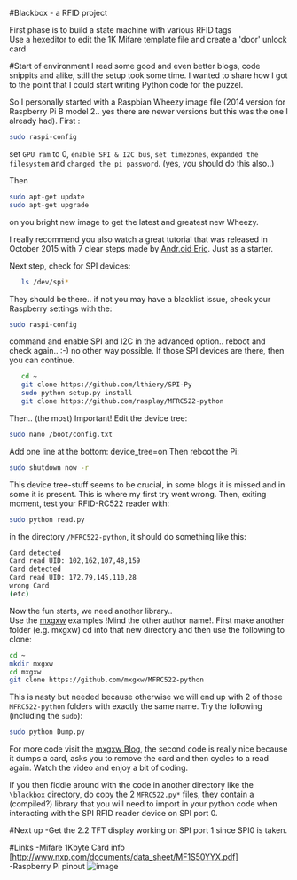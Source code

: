 #Blackbox - a RFID project

First phase is to build a state machine with various RFID tags<br>
Use a hexeditor to edit the 1K Mifare template file and create a 'door' unlock card

#Start of environment
I read some good and even better blogs, code snippits and alike, still the setup took some time.
I wanted to share how I got to the point that I could start writing Python code for the puzzel. <br>

So I personally started with a Raspbian Wheezy image file (2014 version for Raspberry Pi B model 2.. yes there are newer versions but this was the one I already had).
First :  
```bash
sudo raspi-config 
```
set `GPU ram` to 0, `enable SPI & I2C bus`, `set timezones`, `expanded the filesystem` and `changed the pi password`.
(yes, you should do this also..)

Then 
```bash
sudo apt-get update
sudo apt-get upgrade
```
on you bright new image to get the latest and greatest new Wheezy.

I really recommend you also watch a great tutorial that was released in October 2015 with 7 clear steps made by [Andr.oid Eric](https://www.youtube.com/watch?v=LGs048l6kbQ&list=PLP7qPet500dcE-zP_-EVEisi7N1Lh4Ekk). Just as a starter. <br> 

Next step, check for SPI devices:
```bash
   ls /dev/spi* 
```
They should be there.. if not you may have a blacklist issue, check your Raspberry settings with the:
```bash
sudo raspi-config
```
command and enable SPI and I2C in the advanced option.. reboot and check again.. :-) no other way possible.
If those SPI devices are there, then you can continue.
```bash   
   cd ~
   git clone https://github.com/lthiery/SPI-Py
   sudo python setup.py install
   git clone https://github.com/rasplay/MFRC522-python
```
Then.. (the most) Important! Edit the device tree:
```bash
sudo nano /boot/config.txt
```
Add one line at the bottom:  device_tree=on
Then reboot the Pi:
```bash
sudo shutdown now -r
```
This device tree-stuff seems to be crucial, in some blogs it is missed and in some it is present. 
This is where my first try went wrong.
Then, exiting moment, test your RFID-RC522 reader with:
```bash
sudo python read.py
```
in the directory `/MFRC522-python`, it should do something like this:
```bash
Card detected
Card read UID: 102,162,107,48,159
Card detected
Card read UID: 172,79,145,110,28
wrong Card
(etc)
```
Now the fun starts, we need another library.. <br>
Use the [mxgxw](https://github.com/mxgxw/MFRC522-python) examples !Mind the other author name!.
First make another folder (e.g. mxgxw) cd into that new directory and then use the following to clone:
```bash
cd ~
mkdir mxgxw
cd mxgxw
git clone https://github.com/mxgxw/MFRC522-python
```
This is nasty but needed because otherwise we will end up with 2 of those `MFRC522-python` folders with exactly the same name.
Try the following (including the `sudo`):
```bash
sudo python Dump.py
```
For more code visit  the [mxgxw Blog](http://helloraspberrypi.blogspot.nl/2015/10/raspberry-pi-python-mxgxwmfrc522-python.html), the second code is really nice because it dumps a card, asks you to remove the card and then cycles to a read again. Watch the video and enjoy a bit of coding.<br>

If you then fiddle around with the code in another directory like the `\blackbox` directory, do copy the 2 `MFRC522.py*` files, they contain a (compiled?) library that you will need to import in your python code when interacting with the SPI RFID reader device on SPI port 0.

#Next up
-Get the 2.2 TFT display working on SPI port 1 since SPI0 is taken.

#Links
-Mifare 1Kbyte Card info [http://www.nxp.com/documents/data_sheet/MF1S50YYX.pdf] <br>
-Raspberry Pi pinout ![image](http://pingig.com/sites/default/files/raspberrypirev2pinout.jpg)
